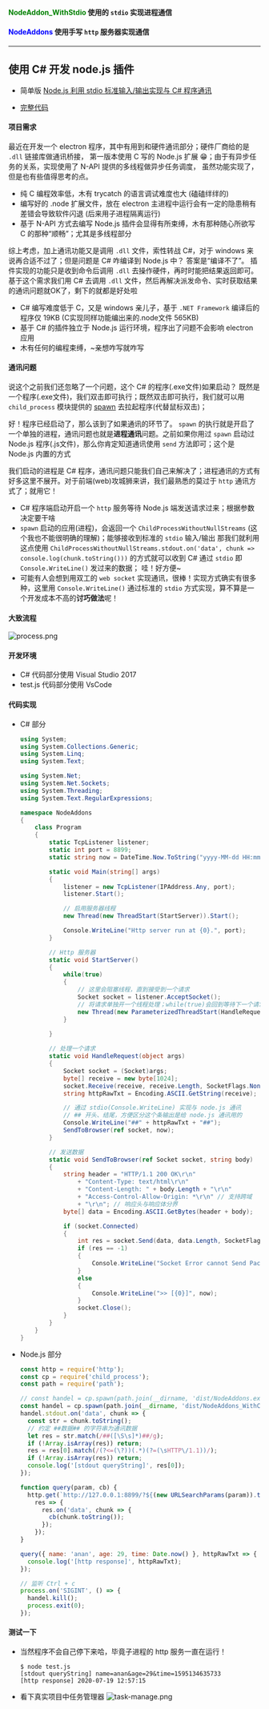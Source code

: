 #### <font color="green">NodeAddon_WithStdio</font> 使用的 `stdio` 实现进程通信
#### <font color="blue">NodeAddons</font> 使用手写 `http` 服务器实现通信

---

## 使用 C# 开发 node.js 插件

- 简单版 [Node.js 利用 stdio 标准输入/输出实现与 C# 程序通讯](README-with-stdio)

- [完整代码](https://github.com/caoxiemeihao/node-addons-c_sharp)

#### 项目需求

  最近在开发一个 electron 程序，其中有用到和硬件通讯部分；硬件厂商给的是 `.dll` 链接库做通讯桥接，
第一版本使用 C 写的 Node.js 扩展 😁；由于有异步任务的关系，实现使用了 N-API 提供的多线程做异步任务调度，
虽然功能实现了，但是也有些值得思考的点。

  - 纯 C 编程效率低，木有 trycatch 的语言调试难度也大 (磕磕绊绊的)
  - 编写好的 .node 扩展文件，放在 electron 主进程中运行会有一定的隐患稍有差错会导致软件闪退 (后来用子进程隔离运行)
  - 基于 N-API 方式去编写 Node.js 插件会显得有所束缚，木有那种随心所欲写 C 的那种“顺畅”；尤其是多线程部分

  综上考虑，加上通讯功能又是调用 `.dll` 文件，索性转战 C#，对于 windows 来说再合适不过了；但是问题是 C# 咋编译到 Node.js 中？
答案是“编译不了”。
  插件实现的功能只是收到命令后调用 `.dll` 去操作硬件，再时时能把结果返回即可。
基于这个需求我们用 C# 去调用 `.dll` 文件，然后再解决派发命令、实时获取结果的通讯问题就OK了，剩下的就都是好处啦

  - C# 编写难度低于 C，又是 windows 亲儿子，基于 `.NET Framework` 编译后的程序仅 19KB (C实现同样功能编出来的.node文件 565KB)
  - 基于 C# 的插件独立于 Node.js 运行环境，程序出了问题不会影响 electron 应用
  - 木有任何的编程束缚，~亲想咋写就咋写

#### 通讯问题
  说这个之前我们还忽略了一个问题，这个 C# 的程序(.exe文件)如果启动？
既然是一个程序(.exe文件)，我们双击即可执行；既然双击即可执行，我们就可以用 `child_process` 模块提供的 
[spawn](https://nodejs.org/dist/latest-v12.x/docs/api/child_process.html#child_process_child_process_spawn_command_args_options) 去拉起程序(代替鼠标双击)；

  好！程序已经启动了，那么该到了如果通讯的环节了。
`spawn` 的执行就是开启了一个单独的进程，通讯问题也就是**进程通讯**问题。之前如果你用过 `spawn` 启动过 Node.js 程序(.js文件)，那么你肯定知道通讯使用 `send` 方法即可；这个是 Node.js 内置的方式

  我们启动的进程是 C# 程序，通讯问题只能我们自己来解决了；进程通讯的方式有好多这里不展开。对于前端(web)攻城狮来讲，我们最熟悉的莫过于 `http` 通讯方式了；就用它！

  - C# 程序端启动开启一个 `http` 服务等待 Node.js 端发送请求过来；根据参数决定要干啥
  - `spawn` 启动的应用(进程)，会返回一个 `ChildProcessWithoutNullStreams` (这个我也不能很明确的理解)；能够接收到标准的 `stdio` 输入/输出
    那我们就利用这点使用 `ChildProcessWithoutNullStreams.stdout.on('data', chunk => console.log(chunk.toString()))` 的方式就可以收到 C# 通过 `stdio` 即 `Console.WriteLine()` 发过来的数据；
    哇！好方便~
  - 可能有人会想到用双工的 `web socket` 实现通讯，很棒！实现方式确实有很多种，这里用 `Console.WriteLine()` 通过标准的 `stdio` 方式实现，算不算是一个开发成本不高的**讨巧做法**呢！

#### 大致流程
![process.png](https://raw.githubusercontent.com/caoxiemeihao/node-addons-c_sharp/master/process.png)

#### 开发环境
- C# 代码部分使用 Visual Studio 2017
- test.js 代码部分使用 VsCode

#### 代码实现

- C# 部分

  ```cs
  using System;
  using System.Collections.Generic;
  using System.Linq;
  using System.Text;

  using System.Net;
  using System.Net.Sockets;
  using System.Threading;
  using System.Text.RegularExpressions;

  namespace NodeAddons
  {
      class Program
      {
          static TcpListener listener;
          static int port = 8899;
          static string now = DateTime.Now.ToString("yyyy-MM-dd HH:mm:ss");

          static void Main(string[] args)
          {
              listener = new TcpListener(IPAddress.Any, port);
              listener.Start();

              // 启用服务器线程
              new Thread(new ThreadStart(StartServer)).Start();

              Console.WriteLine("Http server run at {0}.", port);
          }

          // Http 服务器
          static void StartServer()
          {
              while(true)
              {
                  // 这里会阻塞线程，直到接受到一个请求
                  Socket socket = listener.AcceptSocket();
                  // 将请求单独开一个线程处理；while(true)会回到等待下一个请求状态，周而复始
                  new Thread(new ParameterizedThreadStart(HandleRequest)).Start(socket);
              }
              
          }

          // 处理一个请求
          static void HandleRequest(object args)
          {
              Socket socket = (Socket)args;
              byte[] receive = new byte[1024];
              socket.Receive(receive, receive.Length, SocketFlags.None);
              string httpRawTxt = Encoding.ASCII.GetString(receive);

              // 通过 stdio(Console.WriteLine) 实现与 node.js 通讯
              // ## 开头、结尾，方便区分这个条输出是给 node.js 通讯用的
              Console.WriteLine("##" + httpRawTxt + "##");
              SendToBrowser(ref socket, now);
          }

          // 发送数据
          static void SendToBrowser(ref Socket socket, string body)
          {
              string header = "HTTP/1.1 200 OK\r\n"
                  + "Content-Type: text/html\r\n"
                  + "Content-Length: " + body.Length + "\r\n"
                  + "Access-Control-Allow-Origin: *\r\n" // 支持跨域
                  + "\r\n"; // 响应头与响应体分界
              byte[] data = Encoding.ASCII.GetBytes(header + body);

              if (socket.Connected)
              {
                  int res = socket.Send(data, data.Length, SocketFlags.None);
                  if (res == -1)
                  {
                      Console.WriteLine("Socket Error cannot Send Packet.");
                  }
                  else
                  {
                      Console.WriteLine(">> [{0}]", now);
                  }
                  socket.Close();
              }
          }
      }
  }
  ```

- Node.js 部分

  ```javascript
  const http = require('http');
  const cp = require('child_process');
  const path = require('path');

  // const handel = cp.spawn(path.join(__dirname, 'dist/NodeAddons.exe'));
  const handel = cp.spawn(path.join(__dirname, 'dist/NodeAddons_WithConsole.exe'));
  handel.stdout.on('data', chunk => {
    const str = chunk.toString();
    // 约定 ##数据## 的字符串为通讯数据
    let res = str.match(/##([\S\s]*)##/g);
    if (!Array.isArray(res)) return;
    res = res[0].match(/(?<=(\?))(.*)(?=(\sHTTP\/1.1))/);
    if (!Array.isArray(res)) return;
    console.log('[stdout queryString]', res[0]);
  });

  function query(param, cb) {
    http.get(`http://127.0.0.1:8899/?${(new URLSearchParams(param)).toString()}`,
      res => {
        res.on('data', chunk => {
          cb(chunk.toString());
        });
      });
  }

  query({ name: 'anan', age: 29, time: Date.now() }, httpRawTxt => {
    console.log('[http response]', httpRawTxt);
  });

  // 监听 Ctrl + c
  process.on('SIGINT', () => {
    handel.kill();
    process.exit(0);
  });
  ```

#### 测试一下

- 当然程序不会自己停下来哈，毕竟子进程的 http 服务一直在运行！

  ```shell
  $ node test.js
  [stdout queryString] name=anan&age=29&time=1595134635733
  [http response] 2020-07-19 12:57:15
  ```

- 看下真实项目中任务管理器 
![task-manage.png](https://raw.githubusercontent.com/caoxiemeihao/node-addons-c_sharp/master/task-manage.png)
